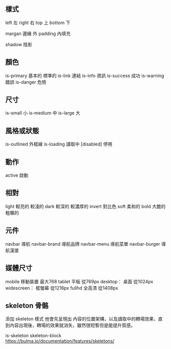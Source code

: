 
## 樣式
left 左
right 右
top 上
bottom 下

margan 邊緣 外
padding 內填充

shadow 陰影

## 顏色
is-primary  基本的 標準的
is-link     連結
is-info     資訊
is-success  成功
is-warning  錯誤
is-danger   危險

## 尺寸
is-small   小
is-medium  中
is-large   大

## 風格或狀態
is-outlined   外框線
is-loading   讀取中
[disabled]   停用


## 動作
active 啟動

## 相對
light   較亮的 較淺的
dark    較深的 較濃厚的
invert  對比色
soft    柔和的
bold    大膽的 粗曠的


## 元件
navbar 導航
navbar-brand 導航品牌
navbar-menu 導航菜單
navbar-burger 導航漢堡


## 媒體尺寸
mobile      移動裝置  最大768
tablet      平板     從769px
desktop：    桌面   從1024px
widescreen： 框螢幕 從1216px
fullhd       全高清 從1408px





## skeleton 骨骼
添加 skeleton 樣式 他會先呈現出 內容的位置架構，以及讀取中的轉場效果，直到內容出現後，轉場的效果就消失，雖然很短暫但是能提升質感。

is-skeleton
skeleton-block
https://bulma.io/documentation/features/skeletons/


